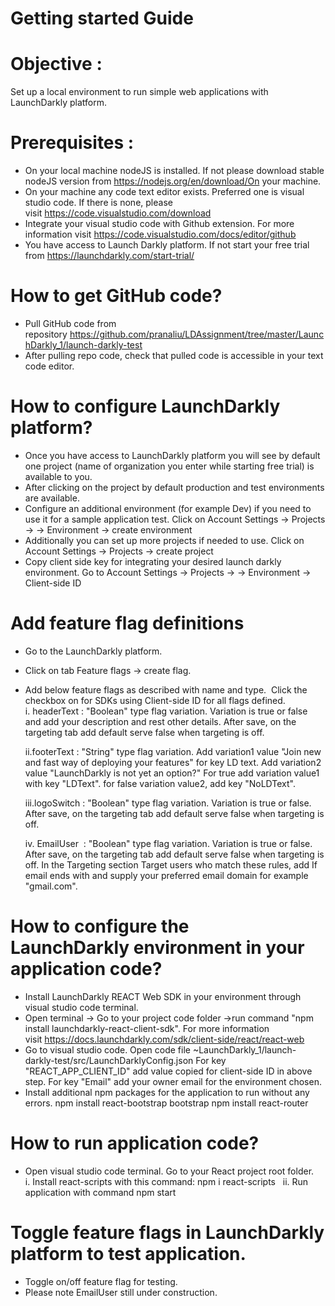 # Getting started Guide

# Objective : 
  Set up a local environment to run simple web applications with LaunchDarkly platform.

# Prerequisites : 
- On your local machine nodeJS is installed. 
  If not please download stable nodeJS version from https://nodejs.org/en/download/On your machine.
- On your machine any code text editor exists. Preferred one is visual studio code.
  If there is none, please visit https://code.visualstudio.com/download  
- Integrate your visual studio code with Github extension. 
  For more information visit https://code.visualstudio.com/docs/editor/github
- You have access to Launch Darkly platform. 
  If not start your free trial from https://launchdarkly.com/start-trial/
  
# How to get GitHub code?
- Pull GitHub code from repository https://github.com/pranaliu/LDAssignment/tree/master/LaunchDarkly_1/launch-darkly-test
- After pulling repo code, check that pulled code is accessible in your text code editor.

# How to configure LaunchDarkly platform?       
- Once you have access to LaunchDarkly platform you will see by default one project (name of organization you enter while starting free trial) is available   to you.       
- After clicking on the project by default production and test environments are available.
- Configure an additional environment (for example Dev) if you need to use it for a sample application test. 
  Click on Account Settings -> Projects -> <your project> -> Environment -> create environment       
- Additionally you can set up more projects if needed to use. 
  Click on Account Settings -> Projects -> create project       
- Copy client side key for integrating your desired launch darkly environment.
  Go to Account Settings -> Projects -> <your project> -> Environment -> Client-side ID
  
# Add feature flag definitions
- Go to the LaunchDarkly platform. 
- Click on tab Feature flags -> create flag.
- Add below feature flags as described with name and type. 
  Click the checkbox on for SDKs using Client-side ID for all flags defined.
    i. headerText : "Boolean" type flag variation. Variation is true or false and add your description and rest other details. 
                     After save, on the targeting tab add default serve false when targeting is off.
  
    ii.footerText : "String" type flag variation. 
                     Add variation1 value "Join new and fast way of deploying your features" for key LD text. 
                     Add variation2 value "LaunchDarkly is not yet an option?" 
                     For true add variation value1 with key "LDText". for false variation value2, add key "NoLDText".
  
   iii.logoSwitch : "Boolean" type flag variation. Variation is true or false. 
                      After save, on the targeting tab add default serve false when targeting is off.
  
  iv. EmailUser   : "Boolean" type flag variation. Variation is true or false. 
                     After save, on the targeting tab add default serve false when targeting is off.
                     In the Targeting section Target users who match these rules,
                     add If email ends with and supply your preferred email domain for example "gmail.com".
                  
# How to configure the LaunchDarkly environment in your application code?     
- Install LaunchDarkly REACT Web SDK in your environment through visual studio code terminal.
- Open terminal -> Go to your project code folder ->run command "npm install launchdarkly-react-client-sdk". 
  For more information visit https://docs.launchdarkly.com/sdk/client-side/react/react-web
- Go to visual studio code. Open code file ~LaunchDarkly_1/launch-darkly-test/src/LaunchDarklyConfig.json 
  For key "REACT_APP_CLIENT_ID" add value copied for client-side ID in above step.
  For key "Email" add your owner email for the environment chosen.
- Install additional npm packages for the application to run without any errors.
  npm install react-bootstrap bootstrap
  npm install react-router
  
# How to run application code?
- Open visual studio code terminal. Go to your React project root folder.  
   i.   Install react-scripts with this command: npm i react-scripts  
   ii.  Run application with command npm start
  
 # Toggle feature flags in LaunchDarkly platform to test application.
   - Toggle on/off feature flag for testing. 
   - Please note EmailUser still under construction.
